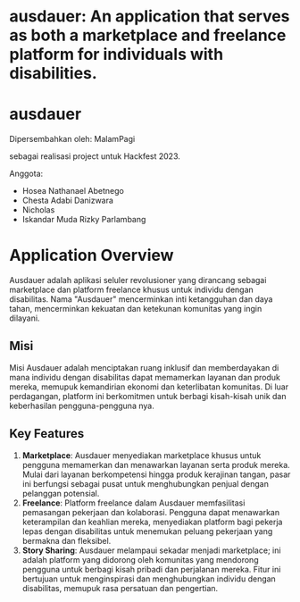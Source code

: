 # ausdauer: An application that serves as both a marketplace and freelance platform for individuals with disabilities.

# ausdauer

Dipersembahkan oleh: MalamPagi

sebagai realisasi project untuk Hackfest 2023.

Anggota:

- Hosea Nathanael Abetnego
- Chesta Adabi Danizwara
- Nicholas
- Iskandar Muda Rizky Parlambang

# Application Overview

Ausdauer adalah aplikasi seluler revolusioner yang dirancang sebagai marketplace dan platform freelance khusus untuk individu dengan disabilitas. Nama "Ausdauer" mencerminkan inti ketangguhan dan daya tahan, mencerminkan kekuatan dan ketekunan komunitas yang ingin dilayani.

## Misi
Misi Ausdauer adalah menciptakan ruang inklusif dan memberdayakan di mana individu dengan disabilitas dapat memamerkan layanan dan produk mereka, memupuk kemandirian ekonomi dan keterlibatan komunitas. Di luar perdagangan, platform ini berkomitmen untuk berbagi kisah-kisah unik dan keberhasilan pengguna-pengguna nya.

## Key Features

1. **Marketplace**: Ausdauer menyediakan marketplace khusus untuk pengguna memamerkan dan menawarkan layanan serta produk mereka. Mulai dari layanan berkompetensi hingga produk kerajinan tangan, pasar ini berfungsi sebagai pusat untuk menghubungkan penjual dengan pelanggan potensial.
2. **Freelance**: Platform freelance dalam Ausdauer memfasilitasi pemasangan pekerjaan dan kolaborasi. Pengguna dapat menawarkan keterampilan dan keahlian mereka, menyediakan platform bagi pekerja lepas dengan disabilitas untuk menemukan peluang pekerjaan yang bermakna dan fleksibel.
3. **Story Sharing**: Ausdauer melampaui sekadar menjadi marketplace; ini adalah platform yang didorong oleh komunitas yang mendorong pengguna untuk berbagi kisah pribadi dan perjalanan mereka. Fitur ini bertujuan untuk menginspirasi dan menghubungkan individu dengan disabilitas, memupuk rasa persatuan dan pengertian.
